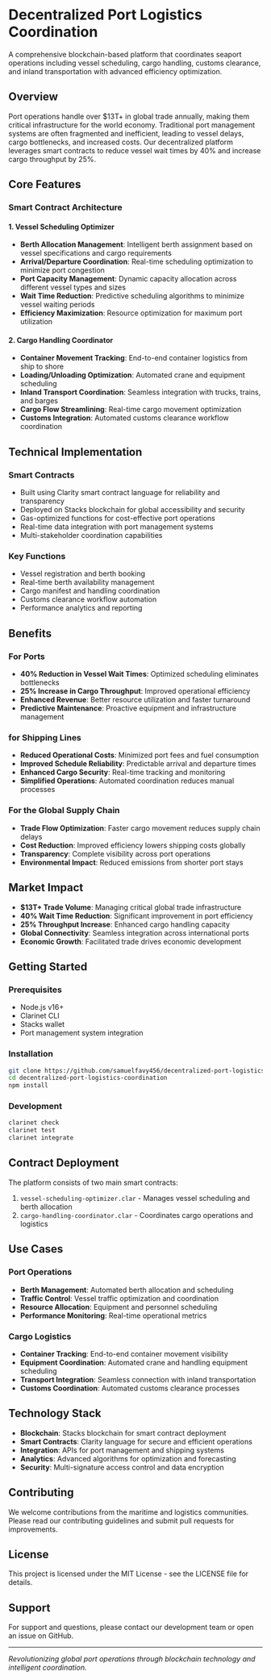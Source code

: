 # Decentralized Port Logistics Coordination

A comprehensive blockchain-based platform that coordinates seaport operations including vessel scheduling, cargo handling, customs clearance, and inland transportation with advanced efficiency optimization.

## Overview

Port operations handle over $13T+ in global trade annually, making them critical infrastructure for the world economy. Traditional port management systems are often fragmented and inefficient, leading to vessel delays, cargo bottlenecks, and increased costs. Our decentralized platform leverages smart contracts to reduce vessel wait times by 40% and increase cargo throughput by 25%.

## Core Features

### Smart Contract Architecture

#### 1. Vessel Scheduling Optimizer
- **Berth Allocation Management**: Intelligent berth assignment based on vessel specifications and cargo requirements
- **Arrival/Departure Coordination**: Real-time scheduling optimization to minimize port congestion
- **Port Capacity Management**: Dynamic capacity allocation across different vessel types and sizes
- **Wait Time Reduction**: Predictive scheduling algorithms to minimize vessel waiting periods
- **Efficiency Maximization**: Resource optimization for maximum port utilization

#### 2. Cargo Handling Coordinator
- **Container Movement Tracking**: End-to-end container logistics from ship to shore
- **Loading/Unloading Optimization**: Automated crane and equipment scheduling
- **Inland Transport Coordination**: Seamless integration with trucks, trains, and barges
- **Cargo Flow Streamlining**: Real-time cargo movement optimization
- **Customs Integration**: Automated customs clearance workflow coordination

## Technical Implementation

### Smart Contracts
- Built using Clarity smart contract language for reliability and transparency
- Deployed on Stacks blockchain for global accessibility and security
- Gas-optimized functions for cost-effective port operations
- Real-time data integration with port management systems
- Multi-stakeholder coordination capabilities

### Key Functions
- Vessel registration and berth booking
- Real-time berth availability management
- Cargo manifest and handling coordination
- Customs clearance workflow automation
- Performance analytics and reporting

## Benefits

### For Ports
- **40% Reduction in Vessel Wait Times**: Optimized scheduling eliminates bottlenecks
- **25% Increase in Cargo Throughput**: Improved operational efficiency
- **Enhanced Revenue**: Better resource utilization and faster turnaround
- **Predictive Maintenance**: Proactive equipment and infrastructure management

### for Shipping Lines
- **Reduced Operational Costs**: Minimized port fees and fuel consumption
- **Improved Schedule Reliability**: Predictable arrival and departure times
- **Enhanced Cargo Security**: Real-time tracking and monitoring
- **Simplified Operations**: Automated coordination reduces manual processes

### For the Global Supply Chain
- **Trade Flow Optimization**: Faster cargo movement reduces supply chain delays
- **Cost Reduction**: Improved efficiency lowers shipping costs globally
- **Transparency**: Complete visibility across port operations
- **Environmental Impact**: Reduced emissions from shorter port stays

## Market Impact

- **$13T+ Trade Volume**: Managing critical global trade infrastructure
- **40% Wait Time Reduction**: Significant improvement in port efficiency
- **25% Throughput Increase**: Enhanced cargo handling capacity
- **Global Connectivity**: Seamless integration across international ports
- **Economic Growth**: Facilitated trade drives economic development

## Getting Started

### Prerequisites
- Node.js v16+
- Clarinet CLI
- Stacks wallet
- Port management system integration

### Installation
```bash
git clone https://github.com/samuelfavy456/decentralized-port-logistics-coordination.git
cd decentralized-port-logistics-coordination
npm install
```

### Development
```bash
clarinet check
clarinet test
clarinet integrate
```

## Contract Deployment

The platform consists of two main smart contracts:
1. `vessel-scheduling-optimizer.clar` - Manages vessel scheduling and berth allocation
2. `cargo-handling-coordinator.clar` - Coordinates cargo operations and logistics

## Use Cases

### Port Operations
- **Berth Management**: Automated berth allocation and scheduling
- **Traffic Control**: Vessel traffic optimization and coordination
- **Resource Allocation**: Equipment and personnel scheduling
- **Performance Monitoring**: Real-time operational metrics

### Cargo Logistics
- **Container Tracking**: End-to-end container movement visibility
- **Equipment Coordination**: Automated crane and handling equipment scheduling
- **Transport Integration**: Seamless connection with inland transportation
- **Customs Coordination**: Automated customs clearance processes

## Technology Stack

- **Blockchain**: Stacks blockchain for smart contract deployment
- **Smart Contracts**: Clarity language for secure and efficient operations
- **Integration**: APIs for port management and shipping systems
- **Analytics**: Advanced algorithms for optimization and forecasting
- **Security**: Multi-signature access control and data encryption

## Contributing

We welcome contributions from the maritime and logistics communities. Please read our contributing guidelines and submit pull requests for improvements.

## License

This project is licensed under the MIT License - see the LICENSE file for details.

## Support

For support and questions, please contact our development team or open an issue on GitHub.

---

*Revolutionizing global port operations through blockchain technology and intelligent coordination.*